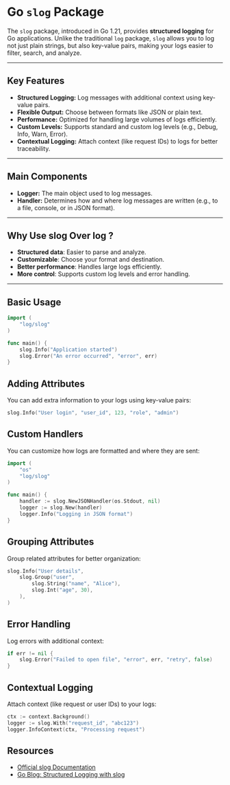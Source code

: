 # Go `slog` Package

The `slog` package, introduced in Go 1.21, provides **structured logging** for Go applications. Unlike the traditional `log` package, `slog` allows you to log not just plain strings, but also key-value pairs, making your logs easier to filter, search, and analyze.

---

## Key Features

- **Structured Logging:** Log messages with additional context using key-value pairs.
- **Flexible Output:** Choose between formats like JSON or plain text.
- **Performance:** Optimized for handling large volumes of logs efficiently.
- **Custom Levels:** Supports standard and custom log levels (e.g., Debug, Info, Warn, Error).
- **Contextual Logging:** Attach context (like request IDs) to logs for better traceability.

---

## Main Components

- **Logger:** The main object used to log messages.
- **Handler:** Determines how and where log messages are written (e.g., to a file, console, or in JSON format).

---

## Why Use slog Over log ?

- **Structured data**: Easier to parse and analyze.
- **Customizable**: Choose your format and destination.
- **Better performance**: Handles large logs efficiently.
- **More control**: Supports custom log levels and error handling.

---

## Basic Usage

```go
import (
    "log/slog"
)

func main() {
    slog.Info("Application started")
    slog.Error("An error occurred", "error", err)
}
```

## Adding Attributes

You can add extra information to your logs using key-value pairs:

```go
slog.Info("User login", "user_id", 123, "role", "admin")
```

## Custom Handlers

You can customize how logs are formatted and where they are sent:

```go
import (
    "os"
    "log/slog"
)

func main() {
    handler := slog.NewJSONHandler(os.Stdout, nil)
    logger := slog.New(handler)
    logger.Info("Logging in JSON format")
}
```

## Grouping Attributes

Group related attributes for better organization:

```go
slog.Info("User details",
    slog.Group("user",
        slog.String("name", "Alice"),
        slog.Int("age", 30),
    ),
)
```

## Error Handling

Log errors with additional context:

```go
if err != nil {
    slog.Error("Failed to open file", "error", err, "retry", false)
}
```

## Contextual Logging

Attach context (like request or user IDs) to your logs:

```go
ctx := context.Background()
logger := slog.With("request_id", "abc123")
logger.InfoContext(ctx, "Processing request")
```

## Resources
- [Official slog Documentation](https://pkg.go.dev/log/slog)
- [Go Blog: Structured Logging with slog](https://go.dev/blog/slog)